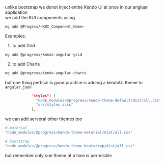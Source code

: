 unlike bootstrap we donot inject entire Kendo UI at once in our angluar application  
we add the KUI components using  
```sh
ng add @Progess/<KUI_Component_Name>
```  

Examples:  
1. to add Grid  
```sh
ng add @progress/kendo-angular-grid
```  
2. to add Charts  
```sh
ng add @progress/kendo-angular-charts
```  
but one thing pertical is good practice is adding a kendoUI theme to `angular.json`  
```json
            "styles": [
              "node_modules/@progress/kendo-theme-default/dist/all.css",
              "src/styles.scss"
            ],
```  
we can add serveral other themes too  
```sh
# material
"node_modules/@progress/kendo-theme-material/dist/all.css"
```  
```sh
# bootstrap
"node_modules/@progress/kendo-theme-bootstrap/dist/all.css"
```  
but remember only one theme at a time is permisible